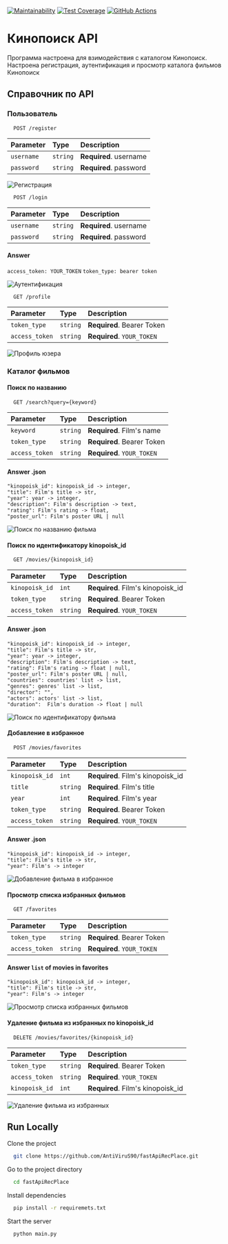 [![Maintainability](https://api.codeclimate.com/v1/badges/794cc92d4ef6e39c5bf2/maintainability)](https://codeclimate.com/github/AntiViruS90/fastApiRecPlace/maintainability)
[![Test Coverage](https://api.codeclimate.com/v1/badges/794cc92d4ef6e39c5bf2/test_coverage)](https://codeclimate.com/github/AntiViruS90/fastApiRecPlace/test_coverage)
[![GitHub Actions](https://github.com/AntiViruS90/fastApiRecPlace/actions/workflows/main.yml/badge.svg)](https://github.com/AntiViruS90/fastApiRecPlace/actions/workflows/main.yml)

# Кинопоиск API

Программа настроена для взимодействия с каталогом Кинопоиск. Настроена регистрация, аутентификация и просмотр каталога фильмов Кинопоиск

## Справочник по API

### Пользователь

```http
  POST /register
```

| Parameter  | Type     | Description            |
|:-----------|:---------|:-----------------------|
| `username` | `string` | **Required**. username |
| `password` | `string` | **Required**. password |

![Регистрация](./screen_images/1.png)

```http
  POST /login
```

| Parameter  | Type     | Description            |
|:-----------|:---------|:-----------------------|
| `username` | `string` | **Required**. username |
| `password` | `string` | **Required**. password |

#### Answer 
`access_token: YOUR_TOKEN`
`token_type: bearer token`

![Аутентификация](./screen_images/2.png)

```http
  GET /profile
```

| Parameter      | Type     | Description                |
|:---------------|:---------|:---------------------------|
| `token_type`   | `string` | **Required**. Bearer Token |
| `access_token` | `string` | **Required**. `YOUR_TOKEN` |

![Профиль юзера](./screen_images/3.png)


### Каталог фильмов

#### Поиск по названию

```http
  GET /search?query={keyword}
```

| Parameter      | Type     | Description                |
|:---------------|:---------|:---------------------------|
| `keyword`      | `string` | **Required**. Film's name  |
| `token_type`   | `string` | **Required**. Bearer Token |
| `access_token` | `string` | **Required**. `YOUR_TOKEN` |

#### Answer .json

    "kinopoisk_id": kinopoisk_id -> integer,
    "title": Film's title -> str,
    "year": year -> integer,
    "description": Film's description -> text,
    "rating": Film's rating -> float,
    "poster_url": Film's poster URL | null

![Поиск по названию фильма](./screen_images/4.png)


#### Поиск по идентификатору kinopoisk_id

```http
  GET /movies/{kinopoisk_id}
```

| Parameter      | Type     | Description                       |
|:---------------|:---------|:----------------------------------|
| `kinopoisk_id` | `int`    | **Required**. Film's kinopoisk_id |
| `token_type`   | `string` | **Required**. Bearer Token        |
| `access_token` | `string` | **Required**. `YOUR_TOKEN`        |

#### Answer .json

    "kinopoisk_id": kinopoisk_id -> integer,
    "title": Film's title -> str,
    "year": year -> integer,
    "description": Film's description -> text,
    "rating": Film's rating -> float | null,
    "poster_url": Film's poster URL | null,
    "countries": countries' list -> list,
    "genres": genres' list -> list,
    "director": "",
    "actors": actors' list -> list,
    "duration":  Film's duration -> float | null

![Поиск по идентификатору фильма](./screen_images/5.png)


#### Добавление в избранное

```http
  POST /movies/favorites
```

| Parameter      | Type     | Description                       |
|:---------------|:---------|:----------------------------------|
| `kinopoisk_id` | `int`    | **Required**. Film's kinopoisk_id |
| `title`        | `string` | **Required**. Film's title        |
| `year`         | `int`    | **Required**. Film's year         |
| `token_type`   | `string` | **Required**. Bearer Token        |
| `access_token` | `string` | **Required**. `YOUR_TOKEN`        |


#### Answer .json

    "kinopoisk_id": kinopoisk_id -> integer,
    "title": Film's title -> str,
    "year": Film's -> integer

![Добавление фильма в избранное](./screen_images/6.png)


#### Просмотр списка избранных фильмов

```http
  GET /favorites
```

| Parameter      | Type     | Description                |
|:---------------|:---------|:---------------------------|
| `token_type`   | `string` | **Required**. Bearer Token |
| `access_token` | `string` | **Required**. `YOUR_TOKEN` |

#### Answer `list` of movies in favorites

    "kinopoisk_id": kinopoisk_id -> integer,
    "title": Film's title -> str,
    "year": Film's -> integer

![Просмотр списка избранных фильмов](./screen_images/7.png)


#### Удаление фильма из избранных по kinopoisk_id

```http
  DELETE /movies/favorites/{kinopoisk_id}
```

| Parameter      | Type     | Description                         |
|:---------------|:---------|:------------------------------------|
| `token_type`   | `string` | **Required**. Bearer Token          |
| `access_token` | `string` | **Required**. `YOUR_TOKEN`          |
| `kinopoisk_id` | `int`    | **Required**. Film's kinopoisk_id   |

![Удаление фильма из избранных](./screen_images/8.png)


## Run Locally

Clone the project

```bash
  git clone https://github.com/AntiViruS90/fastApiRecPlace.git
```

Go to the project directory

```bash
  cd fastApiRecPlace
```

Install dependencies

```bash
  pip install -r requiremets.txt
```

Start the server

```bash
  python main.py
```